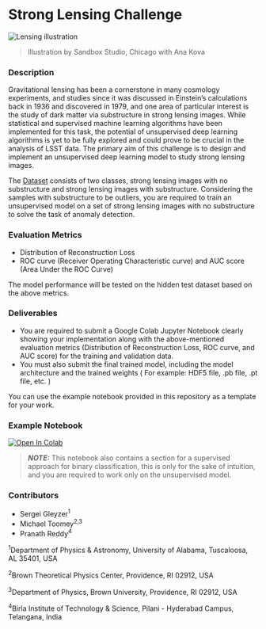 # Strong Lensing Challenge

![Lensing illustration](https://github.com/ML4SCIHackathon/ML4SCI/blob/main/GravitationalLensingChallenge/gitimage.jpg)

> Illustration by Sandbox Studio, Chicago with Ana Kova

### Description

Gravitational lensing has been a cornerstone in many cosmology experiments, and studies since it was discussed in Einstein’s calculations back in 1936 and discovered in 1979, and one area of particular interest is the study of dark matter via substructure in strong lensing images. While statistical and supervised machine learning algorithms have been implemented for this task, the potential of unsupervised deep learning algorithms is yet to be fully explored and could prove to be crucial in the analysis of LSST data. The primary aim of this challenge is to design and implement an unsupervised deep learning model to study strong lensing images.

The [Dataset](https://github.com/ML4SCI-SLC/SLC_Data) consists of two classes, strong lensing images with no substructure and strong lensing images with substructure. Considering the samples with substructure to be outliers, you are required to train an unsupervised model on a set of strong lensing images with no substructure to solve the task of anomaly detection.

### Evaluation Metrics

* Distribution of Reconstruction Loss
* ROC curve (Receiver Operating Characteristic curve) and AUC score (Area Under the ROC Curve)   

The model performance will be tested on the hidden test dataset based on the above metrics.

### Deliverables 

* You are required to submit a Google Colab Jupyter Notebook clearly showing your implementation along with the above-mentioned evaluation metrics (Distribution of Reconstruction Loss, ROC curve, and AUC score) for the training and validation data.
* You must also submit the final trained model, including the model architecture and the trained weights ( For example: HDF5 file, .pb file, .pt file, etc. )

You can use the example notebook provided in this repository as a template for your work. 

### Example Notebook 

[![Open In Colab](https://colab.research.google.com/assets/colab-badge.svg)](https://colab.research.google.com/github/ML4SCIHackathon/ML4SCI/blob/main/GravitationalLensingChallenge/StrongLensingChallenge.ipynb)

> **_NOTE:_**  This notebook also contains a section for a supervised approach for binary classification, this is only for the sake of intuition, and you are required to work only on the unsupervised model.

### Contributors

* Sergei Gleyzer<sup>1</sup>
* Michael Toomey<sup>2,3</sup>
* Pranath Reddy<sup>4</sup>

<sup>1</sup>Department of Physics & Astronomy, University of Alabama, Tuscaloosa, AL 35401, USA

<sup>2</sup>Brown Theoretical Physics Center, Providence, RI 02912, USA

<sup>3</sup>Department of Physics, Brown University, Providence, RI 02912, USA

<sup>4</sup>Birla Institute of Technology & Science, Pilani - Hyderabad Campus, Telangana, India
